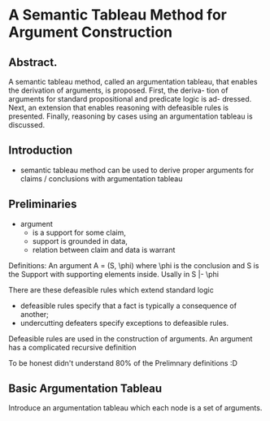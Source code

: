 # A Semantic Tableau Method for Argument Construction

## Abstract. 
A semantic tableau method, called an argumentation tableau,
that enables the derivation of arguments, is proposed. First, the deriva-
tion of arguments for standard propositional and predicate logic is ad-
dressed. Next, an extension that enables reasoning with defeasible rules
is presented. Finally, reasoning by cases using an argumentation tableau
is discussed.

## Introduction
- semantic tableau method can be used to derive proper arguments for claims / conclusions with argumentation tableau

## Preliminaries
- argument
    - is a support for some claim, 
    - support is grounded in data, 
    - relation between claim and data is warrant

Definitions: 
An argument A = (S, \phi) where \phi is the conclusion and S is the Support with supporting elements inside. 
Usally in S |- \phi 

There are these defeasible rules which extend standard logic
- defeasible rules specify that a fact is typically a consequence of another;
- undercutting defeaters specify exceptions to defeasible rules.

Defeasible rules are used in the construction of arguments.
An argument has a complicated recursive definition

To be honest didn't understand 80% of the Prelimnary definitions :D

## Basic Argumentation Tableau
Introduce an argumentation tableau which each node is a set of arguments.
